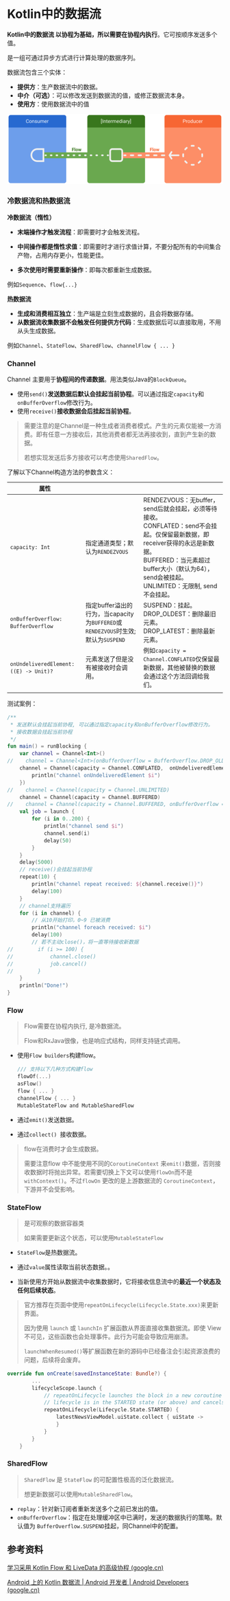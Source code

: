 # Kotlin中的数据流 

**Kotlin中的数据流 以协程为基础，所以需要在协程内执行**。它可按顺序发送多个值。

是一组可通过异步方式进行计算处理的数据序列。

数据流包含三个实体：

* **提供方**：生产数据流中的数据。
* **中介（可选）**：可以修改发送到数据流的值，或修正数据流本身。
* **使用方**：使用数据流中的值



![数据流中包含的实体；使用方、可选中介和提供方](./Kotlin%E4%B8%AD%E7%9A%84%E6%95%B0%E6%8D%AE%E6%B5%81.assets/flow-entities.png)

### 冷数据流和热数据流

**冷数据流（惰性）**

* **末端操作才触发流程**：即需要时才会触发流程。

* **中间操作都是惰性求值**：即需要时才进行求值计算，不要分配所有的中间集合产物，占用内存更小，性能更佳。
* **多次使用时需要重新操作**：即每次都重新生成数据。

例如`Sequence`、`flow{...}`

**热数据流**

* **生成和消费相互独立**：生产端是立刻生成数据的，且会将数据存储。
* **从数据流收集数据不会触发任何提供方代码**：生成数据后可以直接取用，不用从头生成数据。

例如`Channel`、`StateFlow`、`SharedFlow`、`channelFlow { ... }`

### Channel

Channel 主要用于**协程间的传递数据**。用法类似Java的`BlockQueue`。

* 使用`send()`**发送数据后默认会挂起当前协程**。可以通过指定`capacity`和`onBufferOverflow`修改行为。
* 使用`receive()`**接收数据会后挂起当前协程**。

> 需要注意的是Channel是一种生成者消费者模式。产生的元素仅能被一方消费。即有任意一方接收后，其他消费者都无法再接收到，直到产生新的数据。
>
> 若想实现发送后多方接收可以考虑使用`SharedFlow`。

了解以下Channel构造方法的参数含义：

| 属性                                   |                                                              |                                                              |
| -------------------------------------- | ------------------------------------------------------------ | ------------------------------------------------------------ |
| `capacity: Int`                        | 指定通道类型；默认为`RENDEZVOUS`                             | RENDEZVOUS：无buffer，send后就会挂起，必须等待接收。<br />CONFLATED：send不会挂起。仅保留最新数据，即 receiver获得的永远是新数据。<br />BUFFERED：当元素超过buffer大小（默认为64），send会被挂起。<br />UNLIMITED：无限制, send不会挂起。 |
| `onBufferOverflow: BufferOverflow`     | 指定buffer溢出的行为，当capacity为`BUFFERED`或`RENDEZVOUS`时生效;默认为`SUSPEND` | SUSPEND：挂起。<br />DROP_OLDEST：删除最旧元素。<br />DROP_LATEST：删除最新元素。 |
| `onUndeliveredElement: ((E) -> Unit)?` | 元素发送了但是没有被接收时会调用。                           | 例如`capacity = Channel.CONFLATED`仅保留最新数据，其他被替换的数据会通过这个方法回调给我们。 |
|                                        |                                                              |                                                              |

测试案例：

```kotlin
/**
 * 发送默认会挂起当前协程, 可以通过指定capacity和onBufferOverflow修改行为。
 * 接收数据会挂起当前协程
 */
fun main() = runBlocking {
    var channel = Channel<Int>()
//    channel = Channel<Int>(onBufferOverflow = BufferOverflow.DROP_OLDEST) // 效果等同 capacity = Channel.CONFLATED
    channel = Channel(capacity = Channel.CONFLATED,  onUndeliveredElement = { i ->
        println("channel onUndeliveredElement $i")
    })
//    channel = Channel(capacity = Channel.UNLIMITED)
    channel = Channel(capacity = Channel.BUFFERED)
//    channel = Channel(capacity = Channel.BUFFERED, onBufferOverflow = BufferOverflow.DROP_OLDEST)
    val job = launch {
        for (i in 0..200) {
            println("channel send $i")
            channel.send(i)
            delay(50)
        }
    }
    delay(5000)
    // receive()会挂起当前协程
    repeat(10) {
        println("channel repeat received: ${channel.receive()}")
        delay(100)
    }
    // channel支持遍历
    for (i in channel) {
        // 从10开始打印，0~9 已被消费
        println("channel foreach received: $i")
        delay(100)
        // 若不主动close()，将一直等待接收新数据
//        if (i >= 100) {
//            channel.close()
//            job.cancel()
//        }
    }
    println("Done!")
}
```



### Flow

> Flow需要在协程内执行, 是冷数据流。
>
> Flow和RxJava很像，也是响应式结构，同样支持链式调用。

* 使用`Flow builders`构建flow。

  ```kotlin
  /// 支持以下几种方式构建flow
  flowOf(...) 
  asFlow() 
  flow { ... } 
  channelFlow { ... } 
  MutableStateFlow and MutableSharedFlow 
  ```

* 通过`emit()`发送数据。
* 通过`collect() `接收数据。

> flow在消费时才会生成数据。
>
> 需要注意flow 中不能使用不同的`CoroutineContext` 来`emit()`数据，否则接收数据时将抛出异常。若需要切换上下文可以使用`flowOn`而不是`withContext()`。不过`flowOn` 更改的是上游数据流的 `CoroutineContext`，下游并不会受影响。



### StateFlow

> 是可观察的数据容器类
>
> 如果需要更新这个状态，可以使用`MutableStateFlow`

* `StateFlow`是热数据流。

* 通过`value`属性读取当前状态数据。。
* 当新使用方开始从数据流中收集数据时，它将接收信息流中的**最近一个状态及任何后续状态**。

> 官方推荐在页面中使用`repeatOnLifecycle(Lifecycle.State.xxx)`来更新界面。
>
> 因为使用 `launch` 或 `launchIn` 扩展函数从界面直接收集数据流。即使 View 不可见，这些函数也会处理事件。此行为可能会导致应用崩溃。 
>
> `launchWhenResumed()`等扩展函数在新的源码中已经备注会引起资源浪费的问题，后续将会废弃。

```kotlin
override fun onCreate(savedInstanceState: Bundle?) {
        ...
        lifecycleScope.launch {
            // repeatOnLifecycle launches the block in a new coroutine every time the
            // lifecycle is in the STARTED state (or above) and cancels it when it's STOPPED.
            repeatOnLifecycle(Lifecycle.State.STARTED) {
                latestNewsViewModel.uiState.collect { uiState ->
                }
            }
        }
    }
```

### SharedFlow

> `SharedFlow` 是 `StateFlow` 的可配置性极高的泛化数据流。
>
> 想更新数据可以使用`MutableSharedFlow`。

-  `replay`：针对新订阅者重新发送多个之前已发出的值。
-  `onBufferOverflow`：指定在处理缓冲区中已满时，发送的数据执行的策略。默认值为 `BufferOverflow.SUSPEND`挂起，同Channel中的配置。



## 参考资料

[学习采用 Kotlin Flow 和 LiveData 的高级协程 (google.cn)](https://developer.android.google.cn/codelabs/advanced-kotlin-coroutines?hl=zh_cn#7)

[Android 上的 Kotlin 数据流  | Android 开发者  | Android Developers (google.cn)](https://developer.android.google.cn/kotlin/flow?hl=zh_cn)